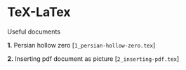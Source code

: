 # TeX-LaTex
Useful documents

**1.** Persian hollow zero [`1_persian-hollow-zero.tex`]

**2.** Inserting pdf document as picture [`2_inserting-pdf.tex`]
